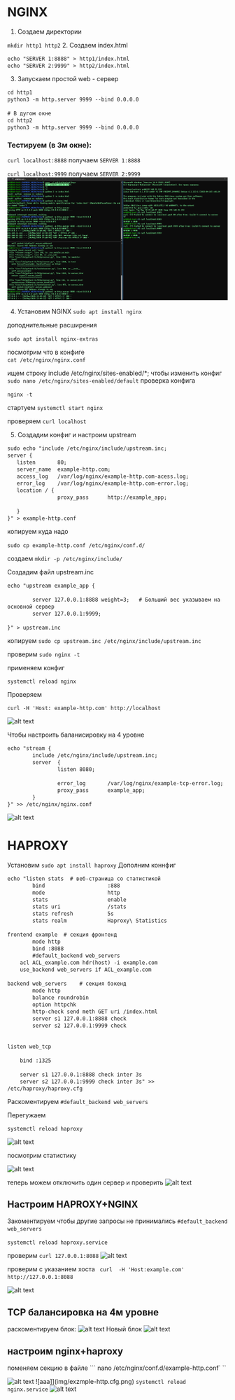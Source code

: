 # NGINX



1. Создаем директории 

`` mkdir http1 http2 ``
2. Создаем index.html

```
echo "SERVER 1:8888" > http1/index.html
echo "SERVER 2:9999" > http2/index.html
```
3. Запускаем простой web - сервер 
```
cd http1
python3 -m http.server 9999 --bind 0.0.0.0

# В дугом окне
cd http2
python3 -m http.server 9999 --bind 0.0.0.0
```

 ### Тестируем (в 3м окне):

``curl localhost:8888``
получаем ``SERVER 1:8888``

``curl localhost:9999``
получаем ``SERVER 2:9999``
![alt text](img/web_python.png)

4. Установим NGINX
``` sudo apt install nginx ```

доподнительные расширения

``sudo apt install nginx-extras``

посмотрим что в конфиге  
`` cat /etc/nginx/nginx.conf ``

ищем строку include /etc/nginx/sites-enabled/*;
чтобы изменить конфиг
``sudo nano /etc/nginx/sites-enabled/default``
проверка конфига

``nginx -t`` 

стартуем 
```systemctl start nginx```

проверяем
``curl localhost``


5. Создадим конфиг и настроим upstream

```
sudo echo "include /etc/nginx/include/upstream.inc;
server {
   listen       80;
   server_name  example-http.com;
   access_log   /var/log/nginx/example-http.com-acess.log;
   error_log    /var/log/nginx/example-http.com-error.log;
   location / {
                proxy_pass      http://example_app;

   }
}" > example-http.conf
```
копируем куда надо 

``sudo cp example-http.conf /etc/nginx/conf.d/``


создаем 
``mkdir -p /etc/nginx/include/``

Создадим файл upstream.inc

```
echo "upstream example_app {

        server 127.0.0.1:8888 weight=3;   # Больший вес указываем на основной сервер
        server 127.0.0.1:9999;

}" > upstream.inc
```

копируем
``sudo cp upstream.inc /etc/nginx/include/upstream.inc``

проверим 
``sudo nginx -t``

применяем конфиг
```
systemctl reload nginx
```
Проверяем
```
curl -H 'Host: example-http.com' http://localhost
```

![alt text](img/Round_robin.png)

Чтобы настроить баланисировку на 4 уровне 

```
echo "stream {
        include /etc/nginx/include/upstream.inc;
        server  {
                listen 8080;

                error_log       /var/log/nginx/example-tcp-error.log;
                proxy_pass      example_app;
        }
}" >> /etc/nginx/nginx.conf
```
![alt text](img/nginx_with_stram.png)

# HAPROXY
Установим
```sudo apt install haproxy```
Дополним коннфиг

```
echo "listen stats  # веб-страница со статистикой
        bind                    :888
        mode                    http
        stats                   enable
        stats uri               /stats
        stats refresh           5s
        stats realm             Haproxy\ Statistics

frontend example  # секция фронтенд
        mode http
        bind :8088
        #default_backend web_servers
	acl ACL_example.com hdr(host) -i example.com
	use_backend web_servers if ACL_example.com

backend web_servers    # секция бэкенд
        mode http
        balance roundrobin
        option httpchk
        http-check send meth GET uri /index.html
        server s1 127.0.0.1:8888 check
        server s2 127.0.0.1:9999 check


listen web_tcp

	bind :1325

	server s1 127.0.0.1:8888 check inter 3s
	server s2 127.0.0.1:9999 check inter 3s" >>  /etc/haproxy/haproxy.cfg

```
 
 Раскоментируем
 ``#default_backend web_servers``


Перегужаем

```
systemctl reload haproxy
```
![alt text](img/haproxy.png)

посмотрим статистику 

![alt text](img/haproxy_satat.png)


теперь можем отключить один сервер и проверить 
![alt text](img/haproxi_server_off.png)

## Настроим HAPROXY+NGINX

Закоментируем чтобы другие запросы не принимались
 ``#default_backend web_servers``

```systemctl reload haproxy.service```

проверим 
``curl 127.0.0.1:8088``
![alt text](img/haproxy_test.png)

проверим с указанием хоста
`` curl  -H 'Host:example.com' http://127.0.0.1:8088``

![alt text](img/test2.png)

## TCP балансировка на 4м уровне
раскоментируем блок:
![alt text](img/TCP_HAPROXY.png)
Новый блок
![alt text](img/web_stat.png)

## настроим nginx+haproxy
поменяем секцию в файле 
``` nano /etc/nginx/conf.d/example-http.conf` ``

![alt text](img/haproxy_ngnix.png)
![aaa]](img/exzmple-http.cfg.png)
```systemctl reload nginx.service```
![alt text](img/test3.png)

